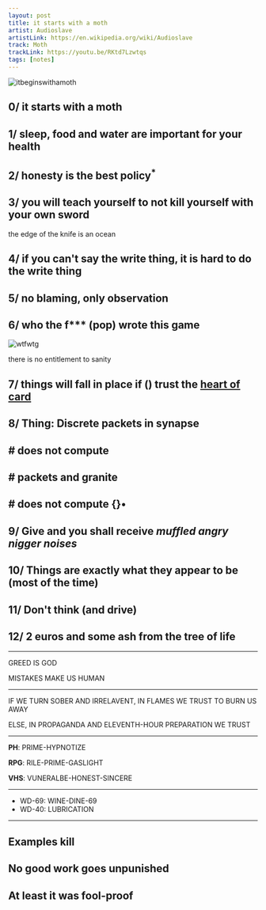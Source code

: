 ```yaml
---
layout: post
title: it starts with a moth
artist: Audioslave
artistLink: https://en.wikipedia.org/wiki/Audioslave
track: Moth
trackLink: https://youtu.be/RKtd7Lzwtqs
tags: [notes]
---
```


![itbeginswithamoth](https://i.imgur.com/ALVUE6F.png)

## 0/ it starts with a moth

## 1/ sleep, food and water are important for your health 

## 2/ honesty is the best policy<sup>*</sup>

## 3/ you will teach yourself to not kill yourself with your own sword

the edge of the knife is an ocean



## 4/ if you can't say the write thing, it is hard to do the write thing

## 5/ no blaming, only observation

## 6/ who the f*** (pop) wrote this game

![wtfwtg](https://i.imgur.com/OYIhCau.jpg)

there is no entitlement to sanity

## 7/ things will fall in place if () trust the <u>heart of card</u>

## 8/ Thing: Discrete packets in synapse

## \# does not compute 

## \# packets and granite

## \# does not compute {}•

## 9/ Give and you shall receive *muffled angry nigger noises*

## 10/ Things are exactly what they appear to be (most of the time)

## 11/ Don't think (and drive)

## 12/ 2 euros and some ash from the tree of life



***

GREED IS GOD

MISTAKES MAKE US HUMAN 

***

IF WE TURN SOBER AND IRRELAVENT, IN FLAMES WE TRUST TO BURN US AWAY 

ELSE, IN PROPAGANDA AND ELEVENTH-HOUR PREPARATION WE TRUST

***

**PH**: PRIME-HYPNOTIZE

**RPG**: RILE-PRIME-GASLIGHT

**VHS**: VUNERALBE-HONEST-SINCERE

***

- WD-69: WINE-DINE-69
- WD-40: LUBRICATION


***

## Examples kill

## No good work goes unpunished

## At least it was fool-proof

